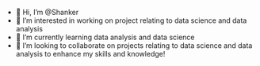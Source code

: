 - 👋 Hi, I’m @Shanker
- 👀 I’m interested in working on project relating to data science and data analysis
- 🌱 I’m currently learning data analysis and data science
- 💞️ I’m looking to collaborate on projects relating to data science and data analysis to enhance my skills and knowledge!

<!---
Shanker-DA1/Shanker-DA1 is a ✨ special ✨ repository because its `README.md` (this file) appears on your GitHub profile.
You can click the Preview link to take a look at your changes.
--->
